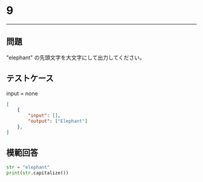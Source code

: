 # 9

---
## 問題

"elephant" の先頭文字を大文字にして出力してください。

## テストケース
input = none
```json
[
	{
		"input": [],
		"output": ["Elephant"]
  	},
]
```

## 模範回答
```python
str = "elephant"
print(str.capitalize())
```